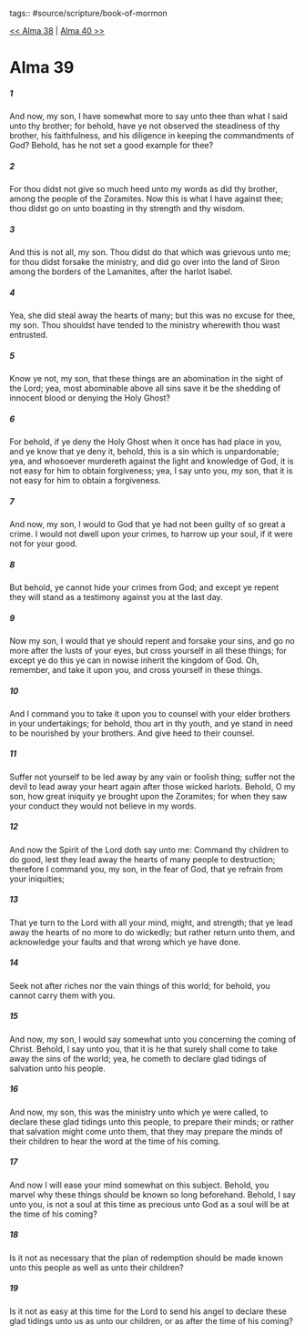 tags:: #source/scripture/book-of-mormon

[<< Alma 38](book-of-mormon/09_Alma/Alma_38.md) | [Alma 40 >>](book-of-mormon/09_Alma/Alma_40.md)

# Alma 39

##### 1

And now, my son, I have somewhat more to say unto thee than what I said unto thy brother; for behold, have ye not observed the steadiness of thy brother, his faithfulness, and his diligence in keeping the commandments of God? Behold, has he not set a good example for thee?

##### 2

For thou didst not give so much heed unto my words as did thy brother, among the people of the Zoramites. Now this is what I have against thee; thou didst go on unto boasting in thy strength and thy wisdom.

##### 3

And this is not all, my son. Thou didst do that which was grievous unto me; for thou didst forsake the ministry, and did go over into the land of Siron among the borders of the Lamanites, after the harlot Isabel.

##### 4

Yea, she did steal away the hearts of many; but this was no excuse for thee, my son. Thou shouldst have tended to the ministry wherewith thou wast entrusted.

##### 5

Know ye not, my son, that these things are an abomination in the sight of the Lord; yea, most abominable above all sins save it be the shedding of innocent blood or denying the Holy Ghost?

##### 6

For behold, if ye deny the Holy Ghost when it once has had place in you, and ye know that ye deny it, behold, this is a sin which is unpardonable; yea, and whosoever murdereth against the light and knowledge of God, it is not easy for him to obtain forgiveness; yea, I say unto you, my son, that it is not easy for him to obtain a forgiveness.

##### 7

And now, my son, I would to God that ye had not been guilty of so great a crime. I would not dwell upon your crimes, to harrow up your soul, if it were not for your good.

##### 8

But behold, ye cannot hide your crimes from God; and except ye repent they will stand as a testimony against you at the last day.

##### 9

Now my son, I would that ye should repent and forsake your sins, and go no more after the lusts of your eyes, but cross yourself in all these things; for except ye do this ye can in nowise inherit the kingdom of God. Oh, remember, and take it upon you, and cross yourself in these things.

##### 10

And I command you to take it upon you to counsel with your elder brothers in your undertakings; for behold, thou art in thy youth, and ye stand in need to be nourished by your brothers. And give heed to their counsel.

##### 11

Suffer not yourself to be led away by any vain or foolish thing; suffer not the devil to lead away your heart again after those wicked harlots. Behold, O my son, how great iniquity ye brought upon the Zoramites; for when they saw your conduct they would not believe in my words.

##### 12

And now the Spirit of the Lord doth say unto me: Command thy children to do good, lest they lead away the hearts of many people to destruction; therefore I command you, my son, in the fear of God, that ye refrain from your iniquities;

##### 13

That ye turn to the Lord with all your mind, might, and strength; that ye lead away the hearts of no more to do wickedly; but rather return unto them, and acknowledge your faults and that wrong which ye have done.

##### 14

Seek not after riches nor the vain things of this world; for behold, you cannot carry them with you.

##### 15

And now, my son, I would say somewhat unto you concerning the coming of Christ. Behold, I say unto you, that it is he that surely shall come to take away the sins of the world; yea, he cometh to declare glad tidings of salvation unto his people.

##### 16

And now, my son, this was the ministry unto which ye were called, to declare these glad tidings unto this people, to prepare their minds; or rather that salvation might come unto them, that they may prepare the minds of their children to hear the word at the time of his coming.

##### 17

And now I will ease your mind somewhat on this subject. Behold, you marvel why these things should be known so long beforehand. Behold, I say unto you, is not a soul at this time as precious unto God as a soul will be at the time of his coming?

##### 18

Is it not as necessary that the plan of redemption should be made known unto this people as well as unto their children?

##### 19

Is it not as easy at this time for the Lord to send his angel to declare these glad tidings unto us as unto our children, or as after the time of his coming?
